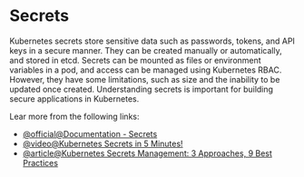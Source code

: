 # Secrets

Kubernetes secrets store sensitive data such as passwords, tokens, and API keys in a secure manner. They can be created manually or automatically, and stored in etcd. Secrets can be mounted as files or environment variables in a pod, and access can be managed using Kubernetes RBAC. However, they have some limitations, such as size and the inability to be updated once created. Understanding secrets is important for building secure applications in Kubernetes.

Lear more from the following links:

- [@official@Documentation - Secrets](https://kubernetes.io/docs/concepts/configuration/secret/)
- [@video@Kubernetes Secrets in 5 Minutes!](https://www.youtube.com/watch?v=cQAEK9PBY8U)
- [@article@Kubernetes Secrets Management: 3 Approaches, 9 Best Practices](https://thenewstack.io/kubernetes-secrets-management-3-approaches-9-best-practices/)
